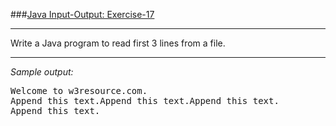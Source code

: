 ###[Java Input-Output: Exercise-17](https://www.w3resource.com/java-exercises/io/java-io-exercise-17.php)
***
<p>Write a Java program to read first 3 lines from a file.</p>

***
_Sample output:_
<pre class="output">
Welcome to w3resource.com.                                                                                    
Append this text.Append this text.Append this text.                                                           
Append this text.
</pre>